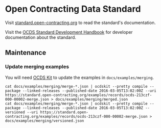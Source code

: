 # Open Contracting Data Standard

Visit [standard.open-contracting.org](https://standard.open-contracting.org) to read the standard's documentation.

Visit the [OCDS Standard Development Handbook](http://ocds-standard-development-handbook.readthedocs.io/en/latest/standard/) for developer documentation about the standard.

## Maintenance

### Update merging examples

You will need [OCDS Kit](https://pypi.org/project/ocdskit/) to update the examples in `docs/examples/merging`.

```shell
cat docs/examples/merging/merge-*.json | ocdskit --pretty compile --package --linked-releases --published-date 2016-03-05T13:02:00Z --uri https://standard.open-contracting.org/examples/records/ocds-213czf-000-00002-merge.json > docs/examples/merging/merged.json
cat docs/examples/merging/merge-*.json | ocdskit --pretty compile --package --linked-releases --published-date 2016-03-05T13:02:00Z --versioned --uri https://standard.open-contracting.org/examples/records/ocds-213czf-000-00002-merge.json > docs/examples/merging/versioned.json
```
